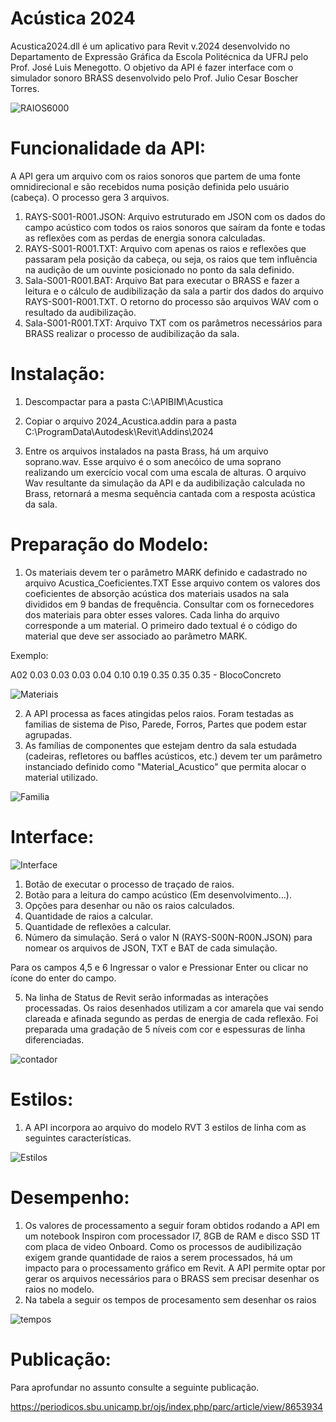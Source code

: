 # Acústica 2024

Acustica2024.dll é um aplicativo para Revit v.2024 desenvolvido no Departamento de Expressão Gráfica da Escola Politécnica da UFRJ pelo Prof. José Luis Menegotto. O objetivo da API é fazer interface com o simulador sonoro BRASS desenvolvido pelo Prof. Julio Cesar Boscher Torres.

![RAIOS6000](https://user-images.githubusercontent.com/9437020/235116960-2306a9f9-e3fb-4e65-9eb4-82d0fb5b5e5c.PNG)

# Funcionalidade da API:
A API gera um arquivo com os raios sonoros que partem de uma fonte omnidirecional e são recebidos numa posição definida pelo usuário (cabeça).
O processo gera 3 arquivos.

1. RAYS-S001-R001.JSON:        Arquivo estruturado em JSON com os dados do campo acústico com todos os raios sonoros que saíram da fonte e todas as reflexões                                          com as perdas de energia sonora calculadas.
2. RAYS-S001-R001.TXT:         Arquivo com apenas os raios e reflexões que passaram pela posição da cabeça, ou seja, os raios que tem influência na audição de um                                      ouvinte posicionado no ponto da sala definido.
3. Sala-S001-R001.BAT:         Arquivo Bat para executar o BRASS e fazer a leitura e o cálculo de audibilização da sala a partir dos dados do arquivo 
                               RAYS-S001-R001.TXT. O retorno do processo são arquivos WAV com o resultado da audibilização.
4. Sala-S001-R001.TXT:         Arquivo TXT com os parâmetros necessários para BRASS realizar o processo de audibilização da sala. 
                               
# Instalação:

 1. Descompactar para a pasta                         C:\APIBIM\Acustica
 3. Copiar o arquivo 2024_Acustica.addin para a pasta C:\ProgramData\Autodesk\Revit\Addins\2024
 
 3. Entre os arquivos instalados na pasta Brass, há um arquivo soprano.wav. Esse arquivo é o som anecóico de uma soprano realizando um exercício vocal com uma 
    escala de alturas. O arquivo Wav resultante da simulação da API e da audibilização calculada no Brass, retornará a mesma sequência cantada com a resposta 
    acústica da sala. 

# Preparação do Modelo:

 1. Os materiais devem ter o parâmetro MARK definido e cadastrado no arquivo Acustica_Coeficientes.TXT
 Esse arquivo contem os valores dos coeficientes de absorção acústica dos materiais usados na sala divididos em 9 bandas de frequência.
 Consultar com os fornecedores dos materiais para obter esses valores. Cada linha do arquivo corresponde a um material.
 O primeiro dado textual é o código do material que deve ser associado ao parâmetro MARK.

Exemplo:

A02 0.03 0.03 0.03 0.04 0.10 0.19 0.35 0.35 0.35 - BlocoConcreto

![Materiais](https://user-images.githubusercontent.com/9437020/235194809-edbf0873-caee-476c-9103-f7472fd9e6cd.PNG)

 2. A API processa as faces atingidas pelos raios. Foram testadas as familias de sistema de Piso, Parede, Forros, Partes que podem estar agrupadas. 
 3. As famílias de componentes que estejam dentro da sala estudada (cadeiras, refletores ou baffles acústicos, etc.) devem ter um parâmetro instanciado 
    definido como "Material_Acustico" que permita alocar o material utilizado.

![Familia](https://user-images.githubusercontent.com/9437020/235192990-612e1f3e-1af5-45c0-befa-a70cbd703047.PNG)
  
# Interface:
![Interface](https://user-images.githubusercontent.com/9437020/235352580-44726e4d-9f58-4e51-867b-8c1738b936bd.PNG)

 1. Botão de executar o processo de traçado de raios.
 2. Botão para a leitura do campo acústico (Em desenvolvimento...).
 3. Opções para desenhar ou não os raios calculados.
 4. Quantidade de raios a calcular.
 5. Quantidade de reflexões a calcular.
 6. Número da simulação. Será o valor N (RAYS-S00N-R00N.JSON) para nomear os arquivos de JSON, TXT e BAT de cada simulação.

Para os campos 4,5 e 6 Ingressar o valor e Pressionar Enter ou clicar no ícone do enter do campo.

 5. Na linha de Status de Revit serão informadas as interações processadas. Os raios desenhados utilizam a cor amarela que vai sendo clareada e afinada segundo as perdas de energia de cada reflexão. Foi preparada uma gradação de 5 níveis com cor e espessuras de linha diferenciadas.

![contador](https://user-images.githubusercontent.com/9437020/235193199-33ac6d83-b916-4ef3-aa39-495c9d87b74e.png)

# Estilos:

1. A API incorpora ao arquivo do modelo RVT 3 estilos de linha com as seguintes características.

![Estilos](https://user-images.githubusercontent.com/9437020/235129574-902e4f05-dd74-4636-836d-337d615d3aef.PNG)

# Desempenho:

1. Os valores de processamento a seguir foram obtidos rodando a API em um notebook Inspiron com processador I7, 8GB de RAM e disco SSD 1T com placa de video Onboard.
Como os processos de audibilização exigem grande quantidade de raios a serem processados, há um impacto para o processamento gráfico em Revit. 
A API permite optar por gerar os arquivos necessários para o BRASS sem precisar desenhar os raios no modelo.
2. Na tabela a seguir os tempos de procesamento sem desenhar os raios

![tempos](https://user-images.githubusercontent.com/9437020/235238074-9609ee4f-8a13-4eed-b684-a295099974db.PNG)

# Publicação:
Para aprofundar no assunto consulte a seguinte publicação.

https://periodicos.sbu.unicamp.br/ojs/index.php/parc/article/view/8653934
